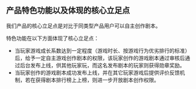 ## 产品特色功能以及体现的核心立足点

我们产品的核心立足点是对比于同类型产品用户可以自主创作剧本。

特色功能在以下方面体现了核心立足点：
- 当玩家游戏成长系数达到一定程度（游戏时长、按游戏行为优劣排行的标准）后，给予一定自主游戏创作剧本的权限，该玩家创作的游戏剧本通过审核后通过后台发布上线，供其他玩家玩，而这名发布剧本的玩家则获得勋章奖励。
- 当玩家创作的游戏剧本成功发布上线，并在其它玩家游戏后提供评价反馈机制，若在获得剧本排行榜上上榜，则进一步开放剧本创作权限。
